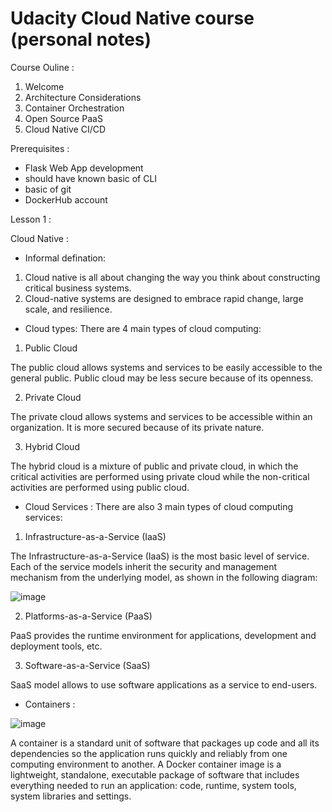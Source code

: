 # Udacity Cloud Native course (personal notes)

Course Ouline :
1. Welcome
2. Architecture Considerations
3. Container Orchestration
4. Open Source PaaS
5. Cloud Native CI/CD

Prerequisites :
* Flask Web App development
* should have known basic of CLI
* basic of git
* DockerHub account

Lesson 1 :

Cloud Native :

* Informal defination:
1. Cloud native is all about changing the way you think about constructing critical business systems.
2. Cloud-native systems are designed to embrace rapid change, large scale, and resilience.

* Cloud types:
There are 4 main types of cloud computing:

1. Public Cloud

The public cloud allows systems and services to be easily accessible to the general public. Public cloud may be less secure because of its openness.

 2. Private Cloud
 
The private cloud allows systems and services to be accessible within an organization. It is more secured because of its private nature.

 3. Hybrid Cloud
 
The hybrid cloud is a mixture of public and private cloud, in which the critical activities are performed using private cloud while the non-critical activities are performed using public cloud.

* Cloud Services :
There are also 3 main types of cloud computing services:

1. Infrastructure-as-a-Service (IaaS)

The Infrastructure-as-a-Service (IaaS) is the most basic level of service. Each of the service models inherit the security and management mechanism from the underlying model, as shown in the following diagram:

![image](https://user-images.githubusercontent.com/72031540/123563422-2c397880-d7d2-11eb-9fb8-a6cf2217032a.png)

2. Platforms-as-a-Service (PaaS)

PaaS provides the runtime environment for applications, development and deployment tools, etc.

3. Software-as-a-Service (SaaS)

SaaS model allows to use software applications as a service to end-users.

* Containers :

![image](https://user-images.githubusercontent.com/72031540/123563607-5475a700-d7d3-11eb-9b94-fcfefa7580f4.png)

A container is a standard unit of software that packages up code and all its dependencies so the application runs quickly and reliably from one computing environment to another. A Docker container image is a lightweight, standalone, executable package of software that includes everything needed to run an application: code, runtime, system tools, system libraries and settings.



